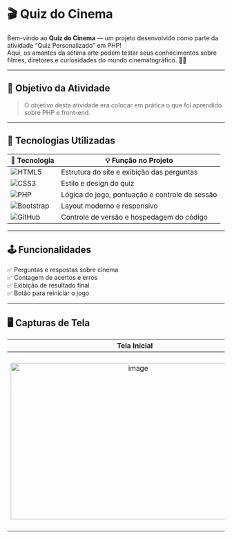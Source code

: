 # 🎬 Quiz do Cinema  

Bem-vindo ao **Quiz do Cinema** — um projeto desenvolvido como parte da atividade “Quiz Personalizado” em PHP!  
Aqui, os amantes da sétima arte podem testar seus conhecimentos sobre filmes, diretores e curiosidades do mundo cinematográfico. 🍿✨  

---

## 🎯 Objetivo da Atividade  

> O objetivo desta atividade era colocar em prática o que foi aprendido sobre PHP e front-end.  
>  
---

## 🚀 Tecnologias Utilizadas  

| 🧩 Tecnologia | 💡 Função no Projeto |
|----------------|---------------------|
| ![HTML5](https://img.shields.io/badge/HTML5-E34F26?style=for-the-badge&logo=html5&logoColor=white) | Estrutura do site e exibição das perguntas |
| ![CSS3](https://img.shields.io/badge/CSS3-1572B6?style=for-the-badge&logo=css3&logoColor=white) | Estilo e design do quiz |
| ![PHP](https://img.shields.io/badge/PHP-777BB4?style=for-the-badge&logo=php&logoColor=white) | Lógica do jogo, pontuação e controle de sessão |
| ![Bootstrap](https://img.shields.io/badge/Bootstrap-7952B3?style=for-the-badge&logo=bootstrap&logoColor=white) | Layout moderno e responsivo |
| ![GitHub](https://img.shields.io/badge/GitHub-181717?style=for-the-badge&logo=github&logoColor=white) | Controle de versão e hospedagem do código |

---

## 🕹️ Funcionalidades  

✅ Perguntas e respostas sobre cinema  
✅ Contagem de acertos e erros  
✅ Exibição de resultado final  
✅ Botão para reiniciar o jogo  

---

## 🖥️ Capturas de Tela

| Tela Inicial | Perguntas do Quiz | Resultado Final | 
|:-------------:|:----------------:|:----------------:|
| <img width="575" height="361" alt="image" src="https://github.com/user-attachments/assets/0dca30f7-48cb-46e4-8c3c-2df48681c705" /> | <img width="579" height="407" alt="image" src="https://github.com/user-attachments/assets/0fd89d25-3fe9-4527-8e57-87483d0b33b2" /> | <img width="509" height="341" alt="image" src="https://github.com/user-attachments/assets/3dfc33e9-6a64-4f43-ad69-f61b351a0900" /> |

